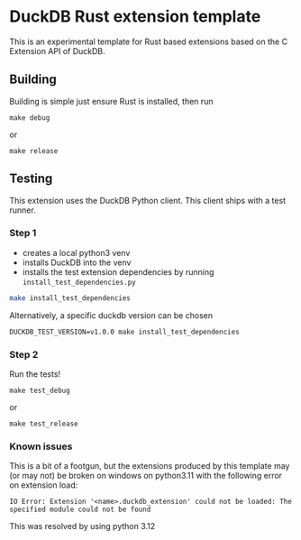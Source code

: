 # DuckDB Rust extension template
This is an experimental template for Rust based extensions based on the C Extension API of DuckDB.

## Building
Building is simple just ensure Rust is installed, then run
```shell
make debug
```
or
```shell
make release
```

## Testing
This extension uses the DuckDB Python client. This client ships with a test runner.

### Step 1
- creates a local python3 venv
- installs DuckDB into the venv
- installs the test extension dependencies by running `install_test_dependencies.py`
```sh
make install_test_dependencies
```
Alternatively, a specific duckdb version can be chosen
```shell
DUCKDB_TEST_VERSION=v1.0.0 make install_test_dependencies
```

### Step 2
Run the tests!

```shell
make test_debug
```
or 
```shell
make test_release
```

### Known issues
This is a bit of a footgun, but the extensions produced by this template may (or may not) be broken on windows on python3.11 
with the following error on extension load:
```shell
IO Error: Extension '<name>.duckdb_extension' could not be loaded: The specified module could not be found
```
This was resolved by using python 3.12